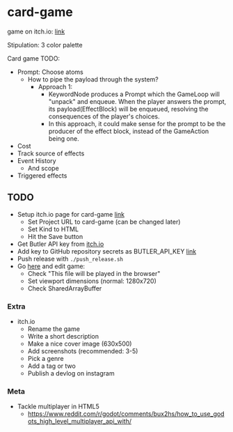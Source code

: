 # card-game

game on itch.io: [link](https://thewarlock.itch.io/card-game)

Stipulation: 3 color palette

Card game TODO:

- Prompt: Choose atoms
  - How to pipe the payload through the system?
    - Approach 1:
      - KeywordNode produces a Prompt which the GameLoop will "unpack" and enqueue. When the player answers the prompt, its payload(EffectBlock) will be enqueued, resolving the consequences of the player's choices.
      - In this approach, it could make sense for the prompt to be the producer of the effect block, instead of the GameAction being one.
- Cost
- Track source of effects
- Event History
  - And scope
- Triggered effects

## TODO

- Setup itch.io page for card-game [link](https://itch.io/game/new)
  - Set Project URL to card-game (can be changed later)
  - Set Kind to HTML
  - Hit the Save button
- Get Butler API key from [itch.io](https://itch.io/user/settings/api-keys)
- Add key to GitHub repository secrets as BUTLER_API_KEY [link](https://github.com/bjornarprytz/card-game/settings/secrets/actions)
- Push release with `./push_release.sh`
- Go [here](https://itch.io/game/new) and edit game:
  - Check "This file will be played in the browser"
  - Set viewport dimensions (normal: 1280x720)
  - Check SharedArrayBuffer

### Extra

- itch.io
  - Rename the game
  - Write a short description
  - Make a nice cover image (630x500)
  - Add screenshots (recommended: 3-5)
  - Pick a genre
  - Add a tag or two
  - Publish a devlog on instagram

### Meta

- Tackle multiplayer in HTML5
  - https://www.reddit.com/r/godot/comments/bux2hs/how_to_use_godots_high_level_multiplayer_api_with/
